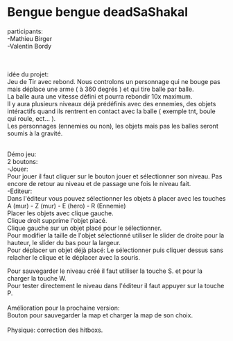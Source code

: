 # Bengue bengue deadSaShakal
participants: <br>
-Mathieu Birger<br>
-Valentin Bordy<br><br><br>


idée du projet: <br>
Jeu de Tir avec rebond. Nous controlons un personnage qui ne bouge pas mais déplace une arme ( à 360 degrés ) et qui tire balle par balle.<br>
La balle aura une vitesse défini et pourra rebondir 10x maximum.<br>
Il y aura plusieurs niveaux déjà prédéfinis avec des ennemies, des objets intéractifs quand ils rentrent en contact avec la balle ( exemple tnt, boule qui roule, ect... ).<br>
Les personnages (ennemies ou non), les objets mais pas les balles seront soumis à la gravité. <br><br>


Démo jeu:
<br>
2 boutons:<br>
-Jouer:<br>
Pour jouer il faut cliquer sur le bouton jouer et sélectionner son niveau. Pas encore de retour au niveau et de passage une fois le niveau fait.<br>
-Editeur:<br>
Dans l'éditeur vous pouvez sélectionner les objets à placer avec les touches A (mur) - Z (mur) - E (hero) - R (Ennemie)<br>
Placer les objets avec clique gauche. <br>
Clique droit supprime l'objet placé. <br>
Clique gauche sur un objet placé pour le sélectionner.<br>
Pour modifier la taille de l'objet sélectionné utiliser le slider de droite pour la hauteur, le slider du bas pour la largeur.<br>
Pour déplacer un objet déjà placé: Le sélectionner puis cliquer dessus sans relacher le clique et le déplacer avec la souris.<br>

Pour sauvegarder le niveau créé il faut utiliser la touche S. et pour la charger la touche W.<br>
Pour tester directement le niveau dans l'éditeur il faut appuyer sur la touche P.<br><br>
Amélioration pour la prochaine version:<br>
Bouton pour sauvegarder la map et charger la map de son choix.<br><br>
Physique: correction des hitboxs.
